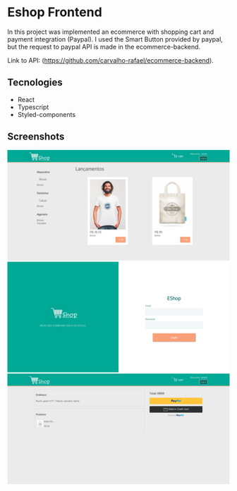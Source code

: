 # Eshop Frontend
In this project was implemented an ecommerce with shopping cart and payment integration (Paypal). 
I used the Smart Button provided by paypal, but the request to paypal API is made in the ecommerce-backend.

Link  to API: (https://github.com/carvalho-rafael/ecommerce-backend).

## Tecnologies
- React
- Typescript
- Styled-components

## Screenshots

<img src="./docs/home.jpg" alt="home-page" width="600px"/>
<img src="./docs/login.png" alt="login-page" width="600px"/>
<img src="./docs/payment.png" alt="payment-page" width="600px"/>
